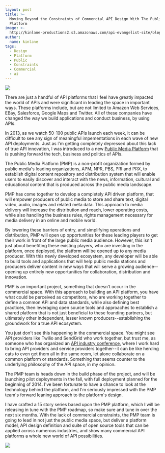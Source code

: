 ```yaml
---
layout: post
title: >-
  Moving Beyond the Constraints of Commercial API Design With The Public Media
  Platform
image: >-
  http://kinlane-productions2.s3.amazonaws.com/api-evangelist-site/blog/public-media-logo.jpeg
author:
  name: kinlane
tags:
  - Design
  - Platform
  - Public
  - Constraints
  - Commercial
  - ai
---
```

[![](https://s3.amazonaws.com/kinlane-productions2/api-evangelist/public-media-platform/public-media-logo.jpeg)](http://publicmediaplatform.org/ "Public Media Platform")

There are just a handful of API platforms that I feel have greatly impacted the world of APIs and were significant in leading the space in important ways. These platforms include, but are not limited to Amazon Web Services, EBay, Salesforce, Google Maps and Twitter. All of these companies have changed the way we build applications and conduct business, by using APIs.

In 2013, as we watch 50-100 public APIs launch each week, it can be difficult to see any sign of meaningful impementations in each wave of new API deployments. Just as I'm getting completely depressed about this lack of true API innovation, I was introduced to a new [Public Media Platform](http://publicmediaplatform.org/ "Public Media Platform") that is pushing forward the tech, business and politics of APIs.

The Public Media Platform (PMP) is a non-profit organization formed by public media's leading organizations, APM, NPR, PBS, PRI and PRX, to establish digital content repository and distribution system that will enable users to easily discover and interact with the news, information, cultural and educational content that is produced across the public media landscape.

PMP has come together to develop a completely API driven platform, that will empower producers of public media to store and share text, digital video, audio, images and related meta data. This approach to media delivery will increase the distribution and reach, lower operating costs, while also handling the business rules, rights management necessary for media delivery in an online and mobile world.

By lowering these barriers of entry, and simplifying operations and distribution, PMP will open up opportunities for these leading players to get their work in front of the large public media audience. However, this isn't just about benefiting these existing players, who are investing in the platform, once deployed, the platform will be opened up to any media producer. With this newly developed ecosystem, any developer will be able to build tools and applications that will help public media stations and producers deliver content in new ways that will serve a growing audience--opening up entirely new opportunities for collaboration, distribution and innovation.

PMP is an important project, something that doesn't occur in the commercial space. With this approach to building an API platform, you have what could be perceived as competitors, who are working together to define a common API and data standards, while also defining best practices, then leveraging open source tools and approaches to establish a shared platform that is not just beneficial to these founding partners, but ultimately other independent, lesser known producers--establishing the groundwork for a true API ecosystem.

You just don't see this happening in the commercial space. You might see API providers like Twilio and SendGrid who work together, but trust me, as someone who has organized an [API industry conference](http://www.apistrategyconference.com/2013SF/index.php "API industry conference"), where I work hard to bring API providers and service providers together--it can be like herding cats to even get them all in the same room, let alone collaborate on a common platform or standards. Something that seems counter to the underlying philosophy of the API space, in my opinion.

The PMP team is heads down in the build phase of the project, and will be launching pilot deployments in the fall, with full deployment planned for the beginning of 2014. I've been fortunate to have a chance to look at the technology behind the platform, and I'm seriously impressed with the PMP team's forward leaning approach to the platform's design.

I have crafted a 15 story series based upon the PMP platform, which I will be releasing in tune with the PMP roadmap, so make sure and tune in over the next six months. With the lack of commercial constraints, the PMP team is going to lead in not just the public media space, but deliver a platform model, API design definition and suite of open source tools that can be applied across numerous industries, and show many commercial API platforms a whole new world of API possibilities.

[![](https://s3.amazonaws.com/kinlane-productions2/api-evangelist/public-media-platform/public-media-platform.jpg)](http://publicmediaplatform.org/ "Public Media Platform")